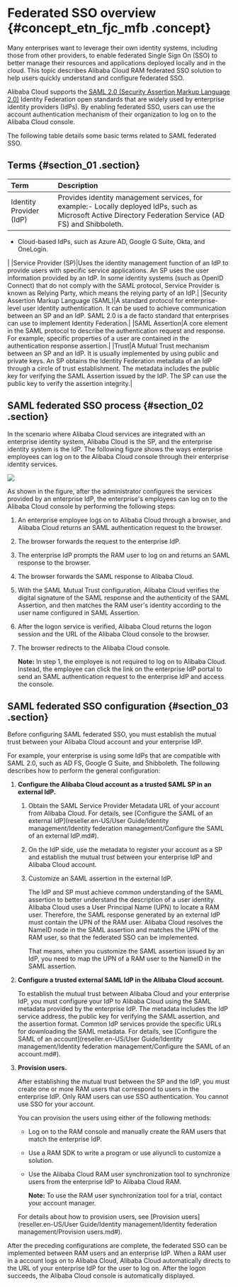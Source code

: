 # Federated SSO overview {#concept_etn_fjc_mfb .concept}

Many enterprises want to leverage their own identity systems, including those from other providers, to enable federated Single Sign On \(SSO\) to better manage their resources and applications deployed locally and in the cloud. This topic describes Alibaba Cloud RAM federated SSO solution to help users quickly understand and configure federated SSO.

Alibaba Cloud supports the [SAML 2.0 \(Security Assertion Markup Language 2.0\)](https://wiki.oasis-open.org/security) Identity Federation open standards that are widely used by enterprise identity providers \(IdPs\). By enabling federated SSO, users can use the account authentication mechanism of their organization to log on to the Alibaba Cloud console.

The following table details some basic terms related to SAML federated SSO.

## Terms {#section_01 .section}

|Term|Description|
|:---|:----------|
|Identity Provider \(IdP\)|Provides identity management services, for example:-   Locally deployed IdPs, such as Microsoft Active Directory Federation Service \(AD FS\) and Shibboleth.
-   Cloud-based IdPs, such as Azure AD, Google G Suite, Okta, and OneLogin.

|
|Service Provider \(SP\)|Uses the identity management function of an IdP to provide users with specific service applications. An SP uses the user information provided by an IdP. In some identity systems \(such as OpenID Connect\) that do not comply with the SAML protocol, Service Provider is known as Relying Party, which means the relying party of an IdP.|
|Security Assertion Markup Language \(SAML\)|A standard protocol for enterprise-level user identity authentication. It can be used to achieve communication between an SP and an IdP. SAML 2.0 is a de facto standard that enterprises can use to implement Identity Federation.|
|SAML Assertion|A core element in the SAML protocol to describe the authentication request and response. For example, specific properties of a user are contained in the authentication response assertion.|
|Trust|A Mutual Trust mechanism between an SP and an IdP. It is usually implemented by using public and private keys. An SP obtains the Identity Federation metadata of an IdP through a circle of trust establishment. The metadata includes the public key for verifying the SAML Assertion issued by the IdP. The SP can use the public key to verify the assertion integrity.|

## SAML federated SSO process {#section_02 .section}

In the scenario where Alibaba Cloud services are integrated with an enterprise identity system, Alibaba Cloud is the SP, and the enterprise identity system is the IdP. The following figure shows the ways enterprise employees can log on to the Alibaba Cloud console through their enterprise identity services.

![](http://static-aliyun-doc.oss-cn-hangzhou.aliyuncs.com/assets/img/23739/154514280614250_en-US.png)

As shown in the figure, after the administrator configures the services provided by an enterprise IdP, the enterprise's employees can log on to the Alibaba Cloud console by performing the following steps:

1.  An enterprise employee logs on to Alibaba Cloud through a browser, and Alibaba Cloud returns an SAML authentication request to the browser.
2.  The browser forwards the request to the enterprise IdP.
3.  The enterprise IdP prompts the RAM user to log on and returns an SAML response to the browser.
4.  The browser forwards the SAML response to Alibaba Cloud.
5.  With the SAML Mutual Trust configuration, Alibaba Cloud verifies the digital signature of the SAML response and the authenticity of the SAML Assertion, and then matches the RAM user's identity according to the user name configured in SAML Assertion.
6.  After the logon service is verified, Alibaba Cloud returns the logon session and the URL of the Alibaba Cloud console to the browser.
7.  The browser redirects to the Alibaba Cloud console.

    **Note:** In step 1, the employee is not required to log on to Alibaba Cloud. Instead, the employee can click the link on the enterprise IdP portal to send an SAML authentication request to the enterprise IdP and access the console.


## SAML federated SSO configuration {#section_03 .section}

Before configuring SAML federated SSO, you must establish the mutual trust between your Alibaba Cloud account and your enterprise IdP.

For example, your enterprise is using some IdPs that are compatible with SAML 2.0, such as AD FS, Google G Suite, and Shibboleth. The following describes how to perform the general configuration:

1.  **Configure the Alibaba Cloud account as a trusted SAML SP in an external IdP.**
    1.  Obtain the SAML Service Provider Metadata URL of your account from Alibaba Cloud. For details, see [Configure the SAML of an external IdP](reseller.en-US/User Guide/Identity management/Identity federation management/Configure the SAML of an external IdP.md#).
    2.  On the IdP side, use the metadata to register your account as a SP and establish the mutual trust between your enterprise IdP and Alibaba Cloud account.
    3.  Customize an SAML assertion in the external IdP.

        The IdP and SP must achieve common understanding of the SAML assertion to better understand the description of a user identity. Alibaba Cloud uses a User Principal Name \(UPN\) to locate a RAM user. Therefore, the SAML response generated by an external IdP must contain the UPN of the RAM user. Alibaba Cloud resolves the NameID node in the SAML assertion and matches the UPN of the RAM user, so that the federated SSO can be implemented.

        That means, when you customize the SAML assertion issued by an IdP, you need to map the UPN of a RAM user to the NameID in the SAML assertion.

2.  **Configure a trusted external SAML IdP in the Alibaba Cloud account.**

    To establish the mutual trust between Alibaba Cloud and your enterprise IdP, you must configure your IdP to Alibaba Cloud using the SAML metadata provided by the enterprise IdP. The metadata includes the IdP service address, the public key for verifying the SAML assertion, and the assertion format. Common IdP services provide the specific URLs for downloading the SAML metadata. For details, see [Configure the SAML of an account](reseller.en-US/User Guide/Identity management/Identity federation management/Configure the SAML of an account.md#).

3.  **Provision users.**

    After establishing the mutual trust between the SP and the IdP, you must create one or more RAM users that correspond to users in the enterprise IdP. Only RAM users can use SSO authentication. You cannot use SSO for your account.

    You can provision the users using either of the following methods:

    -   Log on to the RAM console and manually create the RAM users that match the enterprise IdP.
    -   Use a RAM SDK to write a program or use aliyuncli to customize a solution.
    -   Use the Alibaba Cloud RAM user synchronization tool to synchronize users from the enterprise IdP to Alibaba Cloud RAM.

        **Note:** To use the RAM user synchronization tool for a trial, contact your account manager.

    For details about how to provision users, see [Provision users](reseller.en-US/User Guide/Identity management/Identity federation management/Provision users.md#).


After the preceding configurations are complete, the federated SSO can be implemented between RAM users and an enterprise IdP. When a RAM user in a account logs on to Alibaba Cloud, Alibaba Cloud automatically directs to the URL of your enterprise IdP for the user to log on. After the logon succeeds, the Alibaba Cloud console is automatically displayed.

